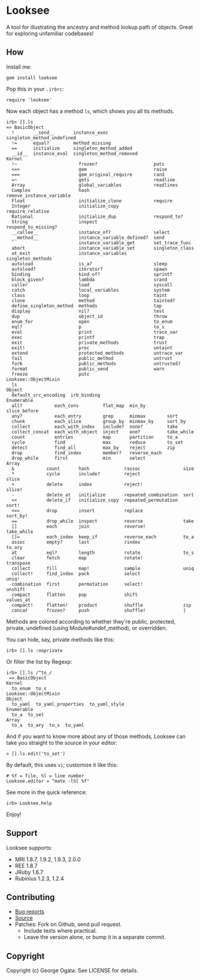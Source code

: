 # Looksee

A tool for illustrating the ancestry and method lookup path of
objects. Great for exploring unfamiliar codebases!

## How

Install me:

    gem install looksee

Pop this in your `.irbrc`:

    require 'looksee'

Now each object has a method `ls`, which shows you all its methods.

    irb> [].ls
    => BasicObject
      !       __send__       instance_exec             singleton_method_undefined
      !=      equal?         method_missing
      ==      initialize     singleton_method_added
      __id__  instance_eval  singleton_method_removed
    Kernel
      !~                       frozen?                     puts
      <=>                      gem                         raise
      ===                      gem_original_require        rand
      =~                       gets                        readline
      Array                    global_variables            readlines
      Complex                  hash                        remove_instance_variable
      Float                    initialize_clone            require
      Integer                  initialize_copy             require_relative
      Rational                 initialize_dup              respond_to?
      String                   inspect                     respond_to_missing?
      __callee__               instance_of?                select
      __method__               instance_variable_defined?  send
      `                        instance_variable_get       set_trace_func
      abort                    instance_variable_set       singleton_class
      at_exit                  instance_variables          singleton_methods
      autoload                 is_a?                       sleep
      autoload?                iterator?                   spawn
      binding                  kind_of?                    sprintf
      block_given?             lambda                      srand
      caller                   load                        syscall
      catch                    local_variables             system
      class                    loop                        taint
      clone                    method                      tainted?
      define_singleton_method  methods                     tap
      display                  nil?                        test
      dup                      object_id                   throw
      enum_for                 open                        to_enum
      eql?                     p                           to_s
      eval                     print                       trace_var
      exec                     printf                      trap
      exit                     private_methods             trust
      exit!                    proc                        untaint
      extend                   protected_methods           untrace_var
      fail                     public_method               untrust
      fork                     public_methods              untrusted?
      format                   public_send                 warn
      freeze                   putc
    Looksee::ObjectMixin
      ls
    Object
      default_src_encoding  irb_binding
    Enumerable
      all?            each_cons         flat_map  min_by        slice_before
      any?            each_entry        grep      minmax        sort
      chunk           each_slice        group_by  minmax_by     sort_by
      collect         each_with_index   include?  none?         take
      collect_concat  each_with_object  inject    one?          take_while
      count           entries           map       partition     to_a
      cycle           find              max       reduce        to_set
      detect          find_all          max_by    reject        zip
      drop            find_index        member?   reverse_each
      drop_while      first             min       select
    Array
      &            count       hash             rassoc                size
      *            cycle       include?         reject                slice
      +            delete      index            reject!               slice!
      -            delete_at   initialize       repeated_combination  sort
      <<           delete_if   initialize_copy  repeated_permutation  sort!
      <=>          drop        insert           replace               sort_by!
      ==           drop_while  inspect          reverse               take
      []           each        join             reverse!              take_while
      []=          each_index  keep_if          reverse_each          to_a
      assoc        empty?      last             rindex                to_ary
      at           eql?        length           rotate                to_s
      clear        fetch       map              rotate!               transpose
      collect      fill        map!             sample                uniq
      collect!     find_index  pack             select                uniq!
      combination  first       permutation      select!               unshift
      compact      flatten     pop              shift                 values_at
      compact!     flatten!    product          shuffle               zip
      concat       frozen?     push             shuffle!              |

Methods are colored according to whether they're public, protected,
private, undefined (using Module#undef_method), or overridden.

You can hide, say, private methods like this:

    irb> [].ls :noprivate

Or filter the list by Regexp:

    irb> [].ls /^to_/
     => BasicObject
    Kernel
      to_enum  to_s
    Looksee::ObjectMixin
    Object
      to_yaml  to_yaml_properties  to_yaml_style
    Enumerable
      to_a  to_set
    Array
      to_a  to_ary  to_s  to_yaml

And if you want to know more about any of those methods, Looksee can
take you straight to the source in your editor:

    > [].ls.edit('to_set')

By default, this uses `vi`; customize it like this:

    # %f = file, %l = line number
    Looksee.editor = "mate -l%l %f"

See more in the quick reference:

    irb> Looksee.help

Enjoy!

## Support

Looksee supports:

 * MRI 1.8.7, 1.9.2, 1.9.3, 2.0.0
 * REE 1.8.7
 * JRuby 1.6.7
 * Rubinius 1.2.3, 1.2.4

## Contributing

 * [Bug reports](https://github.com/oggy/looksee/issues)
 * [Source](https://github.com/oggy/looksee)
 * Patches: Fork on Github, send pull request.
   * Include tests where practical.
   * Leave the version alone, or bump it in a separate commit.

## Copyright

Copyright (c) George Ogata. See LICENSE for details.
